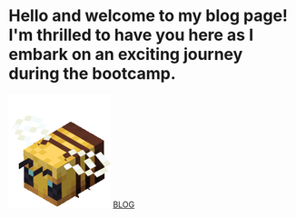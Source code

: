 # Hello and welcome to my blog page! I'm thrilled to have you here as I embark on an exciting journey during the bootcamp.  
![Gif of a minecraft bee](img/minecraft-minecraft-bee.gif)
[BLOG](https://xpoweroutage.github.io/blog)
